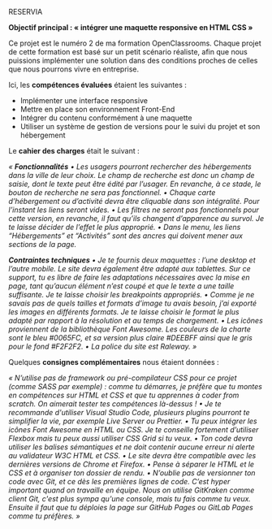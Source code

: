 RESERVIA

**Objectif principal : « intégrer une maquette responsive en HTML CSS »**

Ce projet est le numéro 2 de ma formation OpenClassrooms. Chaque projet de cette formation est basé sur un petit scénario réaliste, afin que nous puissions implémenter une solution dans des conditions proches de celles que nous pourrons vivre en entreprise.

Ici, les **compétences évaluées** étaient les suivantes :
- Implémenter une interface responsive
- Mettre en place son environnement Front-End
- Intégrer du contenu conformément à une maquette
- Utiliser un système de gestion de versions pour le suivi du projet et son hébergement

Le **cahier des charges** était le suivant :

_«
**Fonctionnalités**
    •  Les usagers pourront rechercher des hébergements dans la ville de leur choix. Le champ de recherche est donc un champ de saisie, dont le texte peut être édité par l’usager. En revanche, à ce stade, le bouton de recherche ne sera pas fonctionnel.
    •  Chaque carte d’hébergement ou d’activité devra être cliquable dans son intégralité. Pour l’instant les liens seront vides.
    •  Les filtres ne seront pas fonctionnels pour cette version, en revanche, il faut qu’ils changent d’apparence au survol. Je te laisse décider de l’effet le plus approprié.
    •  Dans le menu, les liens “Hébergements” et “Activités” sont des ancres qui doivent mener aux sections de la page._

_**Contraintes techniques**
    •  Je te fournis deux maquettes : l’une desktop et l’autre mobile. Le site devra également être adapté aux tablettes. Sur ce support, tu es libre de faire les adaptations nécessaires avec la mise en page, tant qu’aucun élément n’est coupé et que le texte a une taille suffisante. Je te laisse choisir les breakpoints appropriés.
    •  Comme je ne savais pas de quels tailles et formats d’image tu avais besoin, j’ai exporté les images en différents formats. Je te laisse choisir le format le plus adapté par rapport à la résolution et au temps de chargement.
    •  Les icônes proviennent de la bibliothèque Font Awesome. Les couleurs de la charte sont le bleu #0065FC, et sa version plus claire #DEEBFF ainsi que le gris pour le fond #F2F2F2.
    • La police du site est Raleway.
                      »_
                      
Quelques **consignes complémentaires** nous étaient données :

_«
N’utilise pas de framework ou pré-compilateur CSS pour ce projet (comme SASS par exemple) : comme tu démarres, je préfère que tu montes en compétences sur HTML et CSS et que tu apprennes à coder from scratch. On aimerait tester tes compétences là-dessus !
    •  Je te recommande d'utiliser Visual Studio Code, plusieurs plugins pourront te simplifier la vie, par exemple Live Server ou Prettier.
    •  Tu peux intégrer les icônes Font Awesome en HTML ou CSS. Je te conseille fortement d’utiliser Flexbox mais tu peux aussi utiliser CSS Grid si tu veux.
    •  Ton code devra utiliser les balises sémantiques et ne doit contenir aucune erreur ni alerte au validateur W3C HTML et CSS.
    •  Le site devra être compatible avec les dernières versions de Chrome et Firefox.
    •  Pense à séparer le HTML et le CSS et à organiser ton dossier de rendu.
    •  N’oublie pas de versionner ton code avec Git, et ce dès les premières lignes de code. C’est hyper important quand on travaille en équipe. Nous on utilise GitKraken comme client Git, c'est plus sympa qu'une console, mais tu fais comme tu veux. Ensuite il faut que tu déploies la page sur GitHub Pages ou GitLab Pages comme tu préfères.
                                          »_
